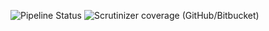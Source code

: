 ![Pipeline Status](https://github.com/TanvirUd/api/actions/workflows/ci.yml/badge.svg) 
![Scrutinizer coverage (GitHub/Bitbucket)](https://img.shields.io/scrutinizer/coverage/g/TanvirUd/api)
